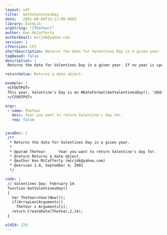 ```yaml
---
layout: udf
title:  GetValentinesDay
date:   2001-09-04T15:11:00.000Z
library: DateLib
argString: "[TheYear]"
author: Ken McCafferty
authorEmail: mccjdk@yahoo.com
version: 1
cfVersion: CF5
shortDescription: Returns the date for Valentines Day in a given year.
tagBased: false
description: |
 Returns the date for Valentines Day in a given year. If no year is specified, defaults to current year.

returnValue: Returns a date object.

example: |
 <CFOUTPUT>
 This year, Valentine's Day is on #DateFormat(GetValentinesDay(), 'dddd, mmm dd')#.
 </CFOUTPUT>

args:
 - name: TheYear
   desc: Year you want to return Valentine's day for.
   req: false


javaDoc: |
 /**
  * Returns the date for Valentines Day in a given year.
  * 
  * @param TheYear      Year you want to return Valentine's day for. 
  * @return Returns a date object. 
  * @author Ken McCafferty (mccjdk@yahoo.com) 
  * @version 1.0, September 4, 2001 
  */

code: |
 // Valentines Day: February 14
 function GetValentinesDay() 
 {
   Var TheYear=Year(Now());
   if(ArrayLen(Arguments)) 
     TheYear = Arguments[1];
   return CreateDate(TheYear,2,14);
 }

oldId: 229
---
```


